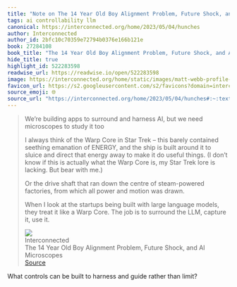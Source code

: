 ```yaml
---
title: "Note on The 14 Year Old Boy Alignment Problem, Future Shock, and AI Microscopes via Interconnected"
tags: ai controllability llm
canonical: https://interconnected.org/home/2023/05/04/hunches
author: Interconnected
author_id: 2bfc10c70359e72794b0376e166b121e
book: 27284108
book_title: "The 14 Year Old Boy Alignment Problem, Future Shock, and AI Microscopes"
hide_title: true
highlight_id: 522283598
readwise_url: https://readwise.io/open/522283598
image: https://interconnected.org/home/static/images/matt-webb-profile-square-small.jpg?v=1
favicon_url: https://s2.googleusercontent.com/s2/favicons?domain=interconnected.org
source_emoji: 🌐
source_url: "https://interconnected.org/home/2023/05/04/hunches#:~:text=We%E2%80%99re%20building%20apps,it%2C%20use%20it."
---
```


> We’re building apps to surround and harness AI, but we need microscopes to study it too
> 
> I always think of the Warp Core in Star Trek – this barely contained seething emanation of ENERGY, and the ship is built around it to sluice and direct that energy away to make it do useful things. (I don’t know if this is actually what the Warp Core is, my Star Trek lore is lacking. But bear with me.)
> 
> Or the drive shaft that ran down the centre of steam-powered factories, from which all power and motion was drawn.
> 
> When I look at the startups being built with large language models, they treat it like a Warp Core. The job is to surround the LLM, capture it, use it.
> <div class="quoteback-footer"><div class="quoteback-avatar"><img class="mini-favicon" src="https://s2.googleusercontent.com/s2/favicons?domain=interconnected.org"></div><div class="quoteback-metadata"><div class="metadata-inner"><span style="display:none">FROM:</span><div aria-label="Interconnected" class="quoteback-author"> Interconnected</div><div aria-label="The 14 Year Old Boy Alignment Problem, Future Shock, and AI Microscopes" class="quoteback-title"> The 14 Year Old Boy Alignment Problem, Future Shock, and AI Microscopes</div></div></div><div class="quoteback-backlink"><a target="_blank" aria-label="go to the full text of this quotation" rel="noopener" href="https://interconnected.org/home/2023/05/04/hunches#:~:text=We%E2%80%99re%20building%20apps,it%2C%20use%20it." class="quoteback-arrow"> Source</a></div></div>

What controls can be built to harness and guide rather than limit?